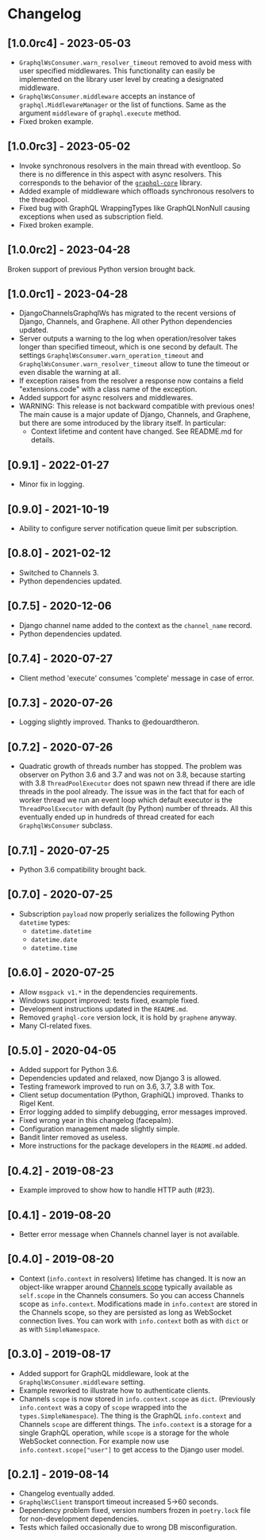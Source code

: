 <!--
Copyright (C) DATADVANCE, 2010-2023

Permission is hereby granted, free of charge, to any person obtaining a
copy of this software and associated documentation files (the
"Software"), to deal in the Software without restriction, including
without limitation the rights to use, copy, modify, merge, publish,
distribute, sublicense, and/or sell copies of the Software, and to
permit persons to whom the Software is furnished to do so, subject to
the following conditions:

The above copyright notice and this permission notice shall be included
in all copies or substantial portions of the Software.

THE SOFTWARE IS PROVIDED "AS IS", WITHOUT WARRANTY OF ANY KIND, EXPRESS
OR IMPLIED, INCLUDING BUT NOT LIMITED TO THE WARRANTIES OF
MERCHANTABILITY, FITNESS FOR A PARTICULAR PURPOSE AND NONINFRINGEMENT.
IN NO EVENT SHALL THE AUTHORS OR COPYRIGHT HOLDERS BE LIABLE FOR ANY
CLAIM, DAMAGES OR OTHER LIABILITY, WHETHER IN AN ACTION OF CONTRACT,
TORT OR OTHERWISE, ARISING FROM, OUT OF OR IN CONNECTION WITH THE
SOFTWARE OR THE USE OR OTHER DEALINGS IN THE SOFTWARE.
-->

# Changelog

## [1.0.0rc4] - 2023-05-03

- `GraphqlWsConsumer.warn_resolver_timeout` removed to avoid mess with
  user specified middlewares. This functionality can easily be
  implemented on the library user level by creating a designated
  middleware.
- `GraphqlWsConsumer.middleware` accepts an instance of
  `graphql.MiddlewareManager` or the list of functions. Same as the
  argument `middleware` of `graphql.execute` method.
- Fixed broken example.

## [1.0.0rc3] - 2023-05-02

- Invoke synchronous resolvers in the main thread with eventloop. So
  there is no difference in this aspect with async resolvers. This
  corresponds to the behavior of the
  [`graphql-core`](https://github.com/graphql-python/graphql-core)
  library.
- Added example of middleware which offloads synchronous resolvers to
  the threadpool.
- Fixed bug with GraphQL WrappingTypes like GraphQLNonNull causing
  exceptions when used as subscription field.
- Fixed broken example.

## [1.0.0rc2] - 2023-04-28

Broken support of previous Python version brought back.

## [1.0.0rc1] - 2023-04-28

- DjangoChannelsGraphqlWs has migrated to the recent versions of Django,
  Channels, and Graphene. All other Python dependencies updated.
- Server outputs a warning to the log when operation/resolver takes
  longer than specified timeout, which is one second by default. The
  settings `GraphqlWsConsumer.warn_operation_timeout` and
  `GraphqlWsConsumer.warn_resolver_timeout` allow to tune the timeout or
  even disable the warning at all.
- If exception raises from the resolver a response now contains a field
  "extensions.code" with a class name of the exception.
- Added support for async resolvers and middlewares.
- WARNING: This release is not backward compatible with previous ones!
  The main cause is a major update of Django, Channels, and Graphene,
  but there are some introduced by the library itself. In particular:
  - Context lifetime and content have changed. See README.md for
    details.

## [0.9.1] - 2022-01-27

- Minor fix in logging.

## [0.9.0] - 2021-10-19

- Ability to configure server notification queue limit per subscription.

## [0.8.0] - 2021-02-12

- Switched to Channels 3.
- Python dependencies updated.

## [0.7.5] - 2020-12-06

- Django channel name added to the context as the `channel_name` record.
- Python dependencies updated.

## [0.7.4] - 2020-07-27

- Client method 'execute' consumes 'complete' message in case of error.

## [0.7.3] - 2020-07-26

- Logging slightly improved. Thanks to @edouardtheron.

## [0.7.2] - 2020-07-26

- Quadratic growth of threads number has stopped. The problem was
  observer on Python 3.6 and 3.7 and was not on 3.8, because starting
  with 3.8 `ThreadPoolExecutor` does not spawn new thread if there are
  idle threads in the pool already. The issue was in the fact that for
  each of worker thread we run an event loop which default executor is
  the `ThreadPoolExecutor` with default (by Python) number of threads.
  All this eventually ended up in hundreds of thread created for each
  `GraphqlWsConsumer` subclass.

## [0.7.1] - 2020-07-25

- Python 3.6 compatibility brought back.

## [0.7.0] - 2020-07-25

- Subscription `payload` now properly serializes the following Python
  `datetime` types:
  - `datetime.datetime`
  - `datetime.date`
  - `datetime.time`

## [0.6.0] - 2020-07-25

- Allow `msgpack v1.*` in the dependencies requirements.
- Windows support improved: tests fixed, example fixed.
- Development instructions updated in the `README.md`.
- Removed `graphql-core` version lock, it is hold by `graphene` anyway.
- Many CI-related fixes.

## [0.5.0] - 2020-04-05

- Added support for Python 3.6.
- Dependencies updated and relaxed, now Django 3 is allowed.
- Testing framework improved to run on 3.6, 3.7, 3.8 with Tox.
- Client setup documentation (Python, GraphiQL) improved. Thanks to
  Rigel Kent.
- Error logging added to simplify debugging, error messages improved.
- Fixed wrong year in this changelog (facepalm).
- Configuration management made slightly simple.
- Bandit linter removed as useless.
- More instructions for the package developers in the `README.md` added.

## [0.4.2] - 2019-08-23

- Example improved to show how to handle HTTP auth (#23).

## [0.4.1] - 2019-08-20

- Better error message when Channels channel layer is not available.

## [0.4.0] - 2019-08-20

- Context (`info.context` in resolvers) lifetime has changed. It is now
  an object-like wrapper around [Channels
  scope](https://channels.readthedocs.io/en/latest/topics/consumers.html#scope)
  typically available as `self.scope` in the Channels consumers. So you
  can access Channels scope as `info.context`. Modifications made in
  `info.context` are stored in the Channels scope, so they are persisted
  as long as WebSocket connection lives. You can work with
  `info.context` both as with `dict` or as with `SimpleNamespace`.

## [0.3.0] - 2019-08-17

- Added support for GraphQL middleware, look at the
  `GraphqlWsConsumer.middleware` setting.
- Example reworked to illustrate how to authenticate clients.
- Channels `scope` is now stored in `info.context.scope` as `dict`.
  (Previously `info.context` was a copy of `scope` wrapped into the
  `types.SimpleNamespace`). The thing is the GraphQL `info.context` and
  Channels `scope` are different things. The `info.context` is a storage
  for a single GraphQL operation, while `scope` is a storage for the
  whole WebSocket connection. For example now use
  `info.context.scope["user"]` to get access to the Django user model.

## [0.2.1] - 2019-08-14

- Changelog eventually added.
- `GraphqlWsClient` transport timeout increased 5->60 seconds.
- Dependency problem fixed, version numbers frozen in `poetry.lock` file
  for non-development dependencies.
- Tests which failed occasionally due to wrong DB misconfiguration.
